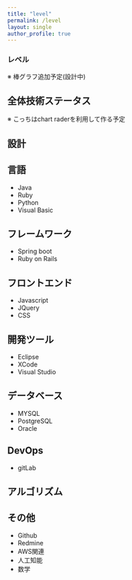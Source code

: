 ```yaml
---
title: "level"
permalink: /level
layout: single
author_profile: true
---
```

### レベル
※ 棒グラフ追加予定(設計中)

## 全体技術ステータス
※ こっちはchart raderを利用して作る予定
<div style="width:100%;">
<canvas id="programmer-ability" height="200"></canvas>
</div>

<script>

new Chart(document.getElementById("programmer-ability"), {
  "type": "radar",
  "data": {
    "labels": [
      "技術力",
      "コミュニケーション",
      "集中力",
      "学習力",
      "熱情",
      "体力",
      "敏捷性"
    ],
    "datasets": [
      {
        "label": "シムウクのステータス",
        "backgroundColor": "rgba(255,99,132,0.2)",
        "borderColor": "rgba(255,99,132,1)",
        "pointBackgroundColor": "rgba(255,99,132,1)",
        "pointBorderColor": "#fff",
        "pointHoverBackgroundColor": "#fff",
        "pointHoverBorderColor": "rgba(255,99,132,1)",
        "data": [
          78,
          78,
          90,
          79,
          96,
          77,
          80
        ]
      }
    ]
  },
  "options": {
    "responsive": true, 
    "scale": {
          "ticks": {
              "stepSize": 10,
              "beginAtZero":true,
              "min": 0,
              "max": 100
          }
      }
  }
});
</script>

## 設計

## 言語
- Java
- Ruby
- Python
- Visual Basic

## フレームワーク
- Spring boot
- Ruby on Rails

## フロントエンド
- Javascript
- JQuery
- CSS

## 開発ツール
- Eclipse
- XCode
- Visual Studio

## データベース
- MYSQL
- PostgreSQL
- Oracle

## DevOps
- gitLab

## アルゴリズム

## その他
- Github
- Redmine
- AWS関連
- 人工知能
- 数学

<div style="width:100%;">
<canvas id="canvas2" height="300"></canvas>
</div>

<script>

new Chart(document.getElementById("canvas2"), {
    type: 'bar',
    data: {
        labels: ['aaaa', 'bbbb', 'cccc', 'dddd', 'eeee', 'ffff', 'gggg', 'hhhh', 'iiii', 'gggg', 'jkkkk'],
        datasets: [{
            label: 'test dataset',
            data: [
                10,
                3,
                30,
                23,
                10,
                5,
                15,
                20,
                13,
                5,
                9
            ],
            borderColor: "rgba(255, 201, 14, 1)",
            backgroundColor: "rgba(255, 201, 14, 0.5)",
            fill: false,
        }]
    },
    options: {
        responsive: true,
        title: {
            display: true,
            text: 'chart test'
        },
        tooltips: {
            mode: 'index',
            intersect: false,
            callbacks: {
                title: function(tooltipItems, data) {
                    return data.labels[tooltipItems[0].datasetIndex];
                }
            }
        },
        hover: {
            mode: 'nearest',
            intersect: true
        },
        scales: {
            xAxes: [{
                display: true,
                scaleLabel: {
                    display: true,
                    labelString: 'x'
                },
                ticks: {
                    autoSkip: false
                }
            }],
            yAxes: [{
                display: true,
                ticks: {
                    suggestedMin: 0,
                },
                scaleLabel: {
                    display: true,
                    labelString: 'y'
                }
            }]
        }
    }
});
</script>
